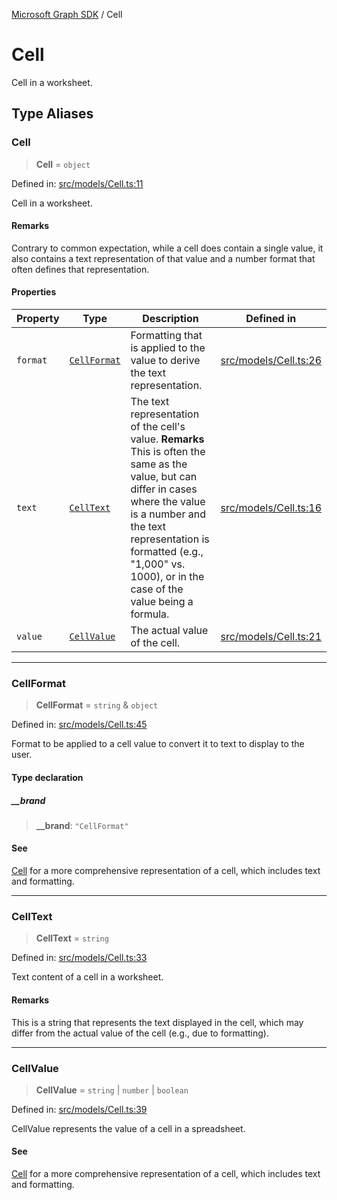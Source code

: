 [Microsoft Graph SDK](README.md) / Cell

# Cell

Cell in a worksheet.

## Type Aliases

### Cell

> **Cell** = `object`

Defined in: [src/models/Cell.ts:11](https://github.com/Future-Secure-AI/microsoft-graph/blob/main/src/models/Cell.ts#L11)

Cell in a worksheet.

#### Remarks

Contrary to common expectation, while a cell does contain a single value, it also contains a text representation of that value and a number format that often defines that representation.

#### Properties

| Property | Type | Description | Defined in |
| ------ | ------ | ------ | ------ |
| <a id="format"></a> `format` | [`CellFormat`](#cellformat-1) | Formatting that is applied to the value to derive the text representation. | [src/models/Cell.ts:26](https://github.com/Future-Secure-AI/microsoft-graph/blob/main/src/models/Cell.ts#L26) |
| <a id="text"></a> `text` | [`CellText`](#celltext-1) | The text representation of the cell's value. **Remarks** This is often the same as the value, but can differ in cases where the value is a number and the text representation is formatted (e.g., "1,000" vs. 1000), or in the case of the value being a formula. | [src/models/Cell.ts:16](https://github.com/Future-Secure-AI/microsoft-graph/blob/main/src/models/Cell.ts#L16) |
| <a id="value"></a> `value` | [`CellValue`](#cellvalue-1) | The actual value of the cell. | [src/models/Cell.ts:21](https://github.com/Future-Secure-AI/microsoft-graph/blob/main/src/models/Cell.ts#L21) |

***

### CellFormat

> **CellFormat** = `string` & `object`

Defined in: [src/models/Cell.ts:45](https://github.com/Future-Secure-AI/microsoft-graph/blob/main/src/models/Cell.ts#L45)

Format to be applied to a cell value to convert it to text to display to the user.

#### Type declaration

##### \_\_brand

> **\_\_brand**: `"CellFormat"`

#### See

[Cell](#cell) for a more comprehensive representation of a cell, which includes text and formatting.

***

### CellText

> **CellText** = `string`

Defined in: [src/models/Cell.ts:33](https://github.com/Future-Secure-AI/microsoft-graph/blob/main/src/models/Cell.ts#L33)

Text content of a cell in a worksheet.

#### Remarks

This is a string that represents the text displayed in the cell, which may differ from the actual value of the cell (e.g., due to formatting).

***

### CellValue

> **CellValue** = `string` \| `number` \| `boolean`

Defined in: [src/models/Cell.ts:39](https://github.com/Future-Secure-AI/microsoft-graph/blob/main/src/models/Cell.ts#L39)

CellValue represents the value of a cell in a spreadsheet.

#### See

[Cell](#cell) for a more comprehensive representation of a cell, which includes text and formatting.

